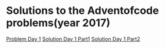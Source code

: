 # Solutions to the Adventofcode problems(year 2017)
[Problem Day 1](http://adventofcode.com/2017/day/1) [Solution Day 1 Part1](Day1/InverseCaptchaPart1.py) [Solution Day 1 Part2](Day1/InverseCaptchaPart2.py)

